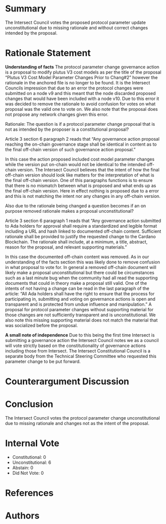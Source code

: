 
# Summary

The Intersect Council votes the proposed protocol parameter update unconstitutional due to missing rationale and without correct changes intended by the proposal.

# Rationale Statement

**Understanding of facts**
 The protocol parameter change governance action is a proposal to modify plutus V3 cost models as per the title of the proposal “Plutus V3 Cost Model Parameter Changes Prior to Chang#2” however the rationale in the anchored file is no longer to be found. It is the Intersect Councils impression that due to an error the protocol changes were submitted on a node v9 and this meant that the node discarded proposed changes that would have been included with a node v10. Due to this error it was decided to remove the rationale to avoid confusion for votes on what proposal was the valid one to vote on. We also note that the proposal does not propose any network changes given this error.

 Rationale:
 The question is if a protocol parameter change proposal that is not as intended by the proposer is a constitutional proposal?

 Article 3 section 6 paragraph 2 reads that “Any governance action proposal reaching the on-chain governance stage shall be identical in content as to the final off-chain version of such governance action proposal.”

 In this case the action proposed included cost model parameter changes while the version put on-chain would not be identical to the intended off-chain version. The Intersect Council believes that the intent of how the final off-chain version should look like matters for the interpretation of what is the final off-chain version. One of this paragraphs functions is to ensure that there is no mismatch between what is proposed and what ends up as the final off-chain version. Here in effect nothing is proposed due to a error and this is not matching the intent nor any changes in any off-chain version.

 Also due to the rationale being changed a question becomes if an on purpose removed rationale makes a proposal unconstitutional?

 Article 3 section 6 paragraph 1 reads that “Any governance action submitted to Ada holders for approval shall require a standardized and legible format including a URL and hash linked to documented off-chain content. Sufficient rationale shall be provided to justify the requested change to the Cardano Blockchain. The rationale shall include, at a minimum, a title, abstract, reason for the proposal, and relevant supporting materials.”

 In this case the documented off-chain content was removed. As in our understanding of the facts section this was likely done to remove confusion in what proposal to vote for. In general a removed off-chain document will likely make a proposal unconstitutional but there could be circumstances such as a last minute bug when the community had all read the supporting documents that could in theory make a proposal still valid. One of the intents of not having a change can be read in the last paragraph of the article: “All Ada holders shall have the right to ensure that the process for participating in, submitting and voting on governance actions is open and transparent and is protected from undue influence and manipulation.” A proposal for protocol parameter changes without supporting material for those changes are not sufficiently transparent and is unconstitutional. We also note this missing supporting material does not match the material that was socialized before the proposal.

 **A small note of independence**
 Due to this being the first time Intersect is submitting a governance action the Intersect Council notes we as a council will vote strictly based on the constitutionality of governance actions including those from Intersect. The Intersect Constitutional Council is a separate body from the Technical Steering Committee who requested this parameter change to be put forward.

# Counterargument Discussion



# Conclusion

The Intersect Council votes the protocol parameter change unconstitutional due to missing rationale and changes not as the intent of the proposal.

# Internal Vote

- Constitutional: 0
- Unconstitutional: 6
- Abstain: 0
- Did Not Vote: 0

# References



# Authors


